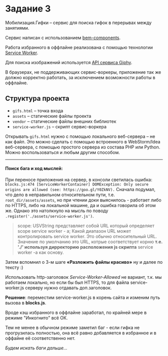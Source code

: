 # Задание 3

Мобилизация.Гифки – сервис для поиска гифок в перерывах между занятиями.

Сервис написан с использованием [bem-components](https://ru.bem.info/platform/libs/bem-components/5.0.0/).

Работа избранного в оффлайне реализована с помощью технологии [Service Worker](https://developer.mozilla.org/ru/docs/Web/API/Service_Worker_API/Using_Service_Workers).

Для поиска изображений используется [API сервиса Giphy](https://github.com/Giphy/GiphyAPI).

В браузерах, не поддерживающих сервис-воркеры, приложение так же должно корректно работать,
за исключением возможности работы в оффлайне.

## Структура проекта

  * `gifs.html` – точка входа
  * `assets` – статические файлы проекта
  * `vendor` –  статические файлы внешних библиотек
  * `service-worker.js` – скрипт сервис-воркера

Открывать `gifs.html` нужно с помощью локального веб-сервера – не как файл.
Это можно сделать с помощью встроенного в WebStorm/Idea веб-сервера, с помощью простого сервера
из состава PHP или Python. Можно воспользоваться и любым другим способом.

---
#### Поиск бага и ход мыслей:
При переносе приложения на сервер, в консоли светилась ошибка:
`blocks.js:474 [ServiceWorkerContainer]
DOMException: Only secure origins are allowed (see: https://goo.gl/Y0ZkNV).`
Сначала подумал, что дело в неправильном относительном пути, т.е. `root_dir/assets/assets`,
но при чтении доки выяснилось - работает либо по HTTPS, либо на локальной машине,
да и ошибка говорила об этом же.
Однако это натолкнуло на мысль по поводу `.register('./assets/service-worker.js')`.
>scope: USVString представляет собой URL который определяет scope service worker - a;
Какой диапазон URL может контролировать service worker. Это обычно относительный URL.
Значение по умолчанию это URL, котрые соответствует корню **т.е. './' используя дирректорию расположения js скрипта** service worker -а как основу.

Затем вспомнил о 3-м шаге **«Разложить файлы красиво»** ну и далее по тексту :)

Использовать http-заголовок *Service-Worker-Allowed* не вариант, т.к. мы работаем локально,
но если бы был HTTPS, то для файла service-worker.js серверу нужно отдавать доп.заголовок.

**Решение**: переместим service-worker.js в корень сайта и изменим путь вызова в **blocks.js**.

Вроде кэш избранного в оффлайне заработал, по крайней мере в режиме "Инкогнито" всё ОК.

Тем не менее в обычном режиме заметил баг - если гифка не прогрузилась полностью,
она всё равно добавляется в избранное и в оффайне её соответственно нет.

*Будем искать баги дальше...*
